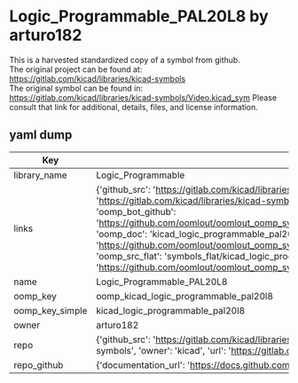 # Logic_Programmable_PAL20L8 by arturo182  
This is a harvested standardized copy of a symbol from github.  
The original project can be found at:  
https://gitlab.com/kicad/libraries/kicad-symbols  
The original symbol can be found in:
https://gitlab.com/kicad/libraries/kicad-symbols/Video.kicad_sym
Please consult that link for additional, details, files, and license information.  
## yaml dump  
| Key | Value |  
| --- | --- |  
| library_name | Logic_Programmable |  
| links | {'github_src': 'https://gitlab.com/kicad/libraries/kicad-symbols/Video.kicad_sym', 'github_src_repo': 'https://gitlab.com/kicad/libraries/kicad-symbols', 'oomp_bot': 'kicad_logic_programmable_pal20l8/working', 'oomp_bot_github': 'https://github.com/oomlout/oomlout_oomp_symbol_bot/tree/main/kicad_logic_programmable_pal20l8/working', 'oomp_doc': 'kicad_logic_programmable_pal20l8/working', 'oomp_doc_github': 'https://github.com/oomlout/oomlout_oomp_symbol_doc/tree/main/kicad_logic_programmable_pal20l8/working', 'oomp_src_flat': 'symbols_flat/kicad_logic_programmable_pal20l8/working', 'oomp_src_flat_github': 'https://github.com/oomlout/oomlout_oomp_symbol_src/tree/main/kicad_logic_programmable_pal20l8/working'} |  
| name | Logic_Programmable_PAL20L8 |  
| oomp_key | oomp_kicad_logic_programmable_pal20l8 |  
| oomp_key_simple | kicad_logic_programmable_pal20l8 |  
| owner | arturo182 |  
| repo | {'github_src': 'https://gitlab.com/kicad/libraries/kicad-symbols/Video.kicad_sym', 'name': 'libraries/kicad-symbols', 'owner': 'kicad', 'url': 'https://gitlab.com/kicad/libraries/kicad-symbols'} |  
| repo_github | {'documentation_url': 'https://docs.github.com/rest/repos/repos#get-a-repository', 'message': 'Not Found'} |  

